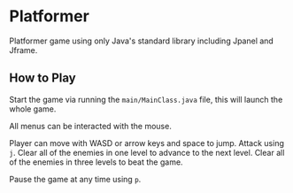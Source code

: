 # Platformer
Platformer game using only Java's standard library including Jpanel and Jframe.

## How to Play
Start the game via running the `main/MainClass.java` file, this will launch the whole game.

All menus can be interacted with the mouse.

Player can move with WASD or arrow keys and space to jump. Attack using `j`. Clear all of the enemies in one level to advance to the next level. Clear all of the enemies in three levels to beat the game.

Pause the game at any time using `p`.
